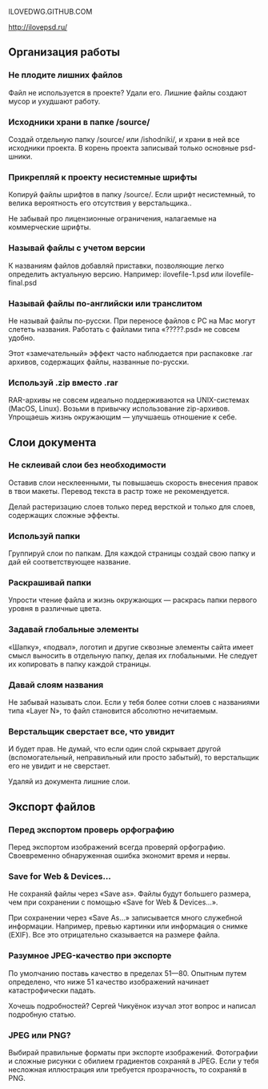 ILOVEDWG.GITHUB.COM

http://ilovepsd.ru/
## Организация работы
### Не плодите лишних файлов
Файл не используется в проекте? Удали его. Лишние файлы создают мусор и ухудшают работу.

### Исходники храни в папке /source/
Создай отдельную папку /source/ или /ishodniki/, и храни в ней все исходники проекта. В корень проекта записывай только основные psd-шники.

### Прикрепляй к проекту несистемные шрифты
Копируй файлы шрифтов в папку /source/. Если шрифт несистемный, то велика вероятность его отсутствия у верстальщика..

Не забывай про лицензионные ограничения, налагаемые на коммерческие шрифты.

### Называй файлы с учетом версии
К названиям файлов добавляй приставки, позволяющие легко определить актуальную версию. Например: ilovefile-1.psd или ilovefile-final.psd

### Называй файлы по-английски или транслитом
Не называй файлы по-русски. При переносе файлов с PC на Mac могут слететь названия. Работать с файлами типа «?????.psd» не совсем удобно.

Этот «замечательный» эффект часто наблюдается при распаковке .rar архивов, содержащих файлы, названные по-русски.

### Используй .zip вместо .rar
RAR-архивы не совсем идеально поддерживаются на UNIX-системах (MacOS, Linux). Возьми в привычку использование zip-архивов. Упрощаешь жизнь окружающим — улучшаешь отношение к себе.

## Слои документа
### Не склеивай слои без необходимости
Оставив слои несклеенными, ты повышаешь скорость внесения правок в твои макеты. Перевод текста в растр тоже не рекомендуется.

Делай растеризацию слоев только перед версткой и только для слоев, содержащих сложные эффекты.


### Используй папки
Группируй слои по папкам. Для каждой страницы создай свою папку и дай ей соответствующее название.
### Раскрашивай папки
Упрости чтение файла и жизнь окружающих — раскрась папки первого уровня в различные цвета.
### Задавай глобальные элементы
«Шапку», «подвал», логотип и другие сквозные элементы сайта имеет смысл выносить в отдельную папку, делая их глобальными. Не следует их копировать в папку каждой страницы.
### Давай слоям названия
Не забывай называть слои. Если у тебя более сотни слоев с названиями типа «Layer N», то файл становится абсолютно нечитаемым.
### Верстальщик сверстает все, что увидит
И будет прав. Не думай, что если один слой скрывает другой (вспомогательный, неправильный или просто забытый), то верстальщик его не увидит и не сверстает.

Удаляй из документа лишние слои.

## Экспорт файлов
### Перед экспортом проверь орфографию
Перед экспортом изображений всегда проверяй орфографию. Своевременно обнаруженная ошибка экономит время и нервы.
### Save for Web & Devices…
Не сохраняй файлы через «Save as». Файлы будут большего размера, чем при сохранении с помощью «Save for Web & Devices…».

При сохранении через «Save As…» записывается много служебной информации. Например, превью картинки или информация о снимке (EXIF). Все это отрицательно сказывается на размере файла.
### Разумное JPEG-качество при экспорте
По умолчанию поставь качество в пределах 51—80. Опытным путем определено, что ниже 51 качество изображений начинает катастрофически падать.

Хочешь подробностей? Сергей Чикуёнок изучал этот вопрос и написал подробную статью.
### JPEG или PNG?
Выбирай правильные форматы при экспорте изображений. Фотографии и сложные рисунки с обилием градиентов сохраняй в JPEG. Если у тебя несложная иллюстрация или требуется прозрачность, то сохраняй в PNG.
